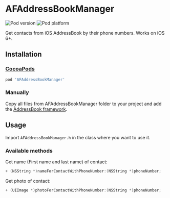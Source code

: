 AFAddressBookManager
====================
![Pod version](http://img.shields.io/cocoapods/v/AFAddressBookManager.svg?style=flat)
![Pod platform](http://img.shields.io/cocoapods/p/AFAddressBookManager.svg?style=flat)

Get contacts from iOS AddressBook by their phone numbers. Works on iOS 6+.

## Installation

### [CocoaPods](http://cocoapods.org)

```ruby
pod 'AFAddressBookManager'
```

### Manually

Copy all files from AFAddressBookManager folder to your project and add the [AddressBook framework](http://developer.apple.com/library/ios/#documentation/AddressBook/Reference/AddressBook_iPhoneOS_Framework/).

## Usage

Import `AFAddressBookManager.h` in the class where you want to use it.

### Available methods

Get name (First name and last name) of contact:
```objectivec
+ (NSString *)nameForContactWithPhoneNumber:(NSString *)phoneNumber;
```

Get photo of contact:
```objectivec 
+ (UIImage *)photoForContactWithPhoneNumber:(NSString *)phoneNumber;
```

